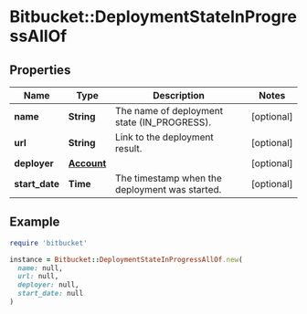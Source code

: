 # Bitbucket::DeploymentStateInProgressAllOf

## Properties

| Name | Type | Description | Notes |
| ---- | ---- | ----------- | ----- |
| **name** | **String** | The name of deployment state (IN_PROGRESS). | [optional] |
| **url** | **String** | Link to the deployment result. | [optional] |
| **deployer** | [**Account**](Account.md) |  | [optional] |
| **start_date** | **Time** | The timestamp when the deployment was started. | [optional] |

## Example

```ruby
require 'bitbucket'

instance = Bitbucket::DeploymentStateInProgressAllOf.new(
  name: null,
  url: null,
  deployer: null,
  start_date: null
)
```

